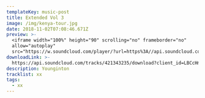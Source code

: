 ```yaml
---
templateKey: music-post
title: Extended Vol 3
image: /img/kenya-tour.jpg
date: 2018-11-02T07:08:46.671Z
preview: >-
  <iframe width="100%" height="90" scrolling="no" frameborder="no"
  allow="autoplay"
  src="https://w.soundcloud.com/player/?url=https%3A//api.soundcloud.com/tracks/421343235&color=%23ff5500&auto_play=false&hide_related=false&show_comments=true&show_user=true&show_reposts=false&show_teaser=true"></iframe>
downloadLink: >-
  https://api.soundcloud.com/tracks/421343235/download?client_id=LBCcHmRB8XSStWL6wKH2HPACspQlXg2P
description: Younginton
tracklist: xx
tags:
  - xx
---
```

